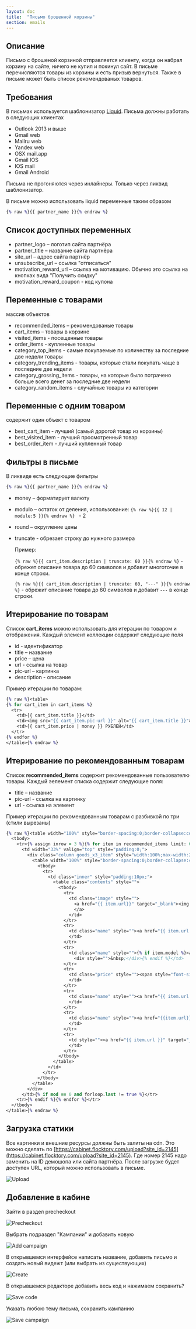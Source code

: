 ```yaml
---
layout: doc
title:  "Письмо брошенной корзины"
section: emails
---
```


## Описание
Письмo с брошеной корзиной отправляется клиенту, когда он набрал корзину на сайте, ничего не купил и покинул сайт. В письме перечисляются товары из корзины и есть призыв вернуться.
Также в письме может быть список рекомендованых товаров.

## Требования

В письмах используется шаблонизатор [Liquid](https://shopify.github.io/liquid/).
Письма должны работать в следующих клиентах

* Outlook 2013 и выше
* Gmail web
* Mailru web
* Yandex web
* OSX mail.app
* Gmail IOS
* IOS mail
* Gmail Android

Письма не прогоняются через инлайнеры. Только через ликвид шаблонизатор.

В письме можно использовать liquid переменные таким образом

```clojure
{% raw %}{{ partner_name }}{% endraw %}
```

## Список доступных переменных
* partner_logo – логотип сайта партнёра
* partner_title – название сайта партнёра
* site_url – адрес сайта партнёр
* unsubscribe_url – ссылка "отписаться"
* motivation_reward_url – ссылка на мотивацию. Обычно это ссылка на кнопках вида "Получить скидку"
* motivation_reward_coupon - код купона

## Переменные с товарами
массив объектов
* recommended_items – рекомендованые товары
* cart_items – товары в корзине
* visited_items - посещенные товары
* order_items - купленные товары
* category_top_items - самые покупаемые по количеству за последние две недели товары
* category_trending_items - товары, которые стали покупать чаще в последние две недели
* category_grossing_items - товары, на которые было потрачено больше всего денег за последние две недели
* category_random_items - случайные товары из категории

## Переменные с одним товаром
содержит один объект с товаром
* best_cart_item - лучший (самый дорогой товар из корзины)
* best_visited_item - лучший просмотренный товар
* best_order_item - лучший купленный товар



## Фильтры в письме
В ликвиде есть следующие фильтры
```clojure
{% raw %}{{ partner_name }}{% endraw %}
```


* money – форматирует валюту
* modulo – остаток от деления, использование: ```{% raw %}{{ 12 | module:5 }}{% endraw %} ``` - 2
* round – округление цены
* truncate - обрезает строку до нужного размера

    Пример:

    ```{% raw %}{{ cart_item.description | truncate: 60 }}{% endraw %}``` - обрежет описание товара до 60 символов и добавит многоточие в конце строки.

    ```{% raw %}{{ cart_item.description | truncate: 60, "---" }}{% endraw %}``` - обрежит описание товара до 60 символов и добавит `---` в конце строки.

## Итерирование по товарам
Список **cart_items** можно использовать для итерации по товаром и отображения.
Каждый элемент коллекции содержит следующие поля

* id - идентификатор
* title – название
* price – цена
* url - ссылка на товар
* pic-url – картинка
* description - описание

Пример итерации по товарам:

```clojure
{% raw %}<table>
{% for cart_item in cart_items %}
  <tr>
    <td>{{ cart_item.title }}</td>
    <td><img src="{{ cart_item.pic-url }}" alt="{{ cart_item.title }}"></img></td>
    <td>{{ cart_item.price | money }} РУБЛЕЙ</td>
  </tr>
{% endfor %}
</table>{% endraw %}
```

## Итерирование по рекомендованным товарам
Список **recommended_items** содержит рекомендованные пользователю товары.
Каждый эелемент списка содержит следующие поля:

* title – название
* pic-url - ссылка на картинку
* url - ссылка на элемент

Пример итерации по рекомендованным товарам с разбивкой по три (стили вырезаны)

```clojure
{% raw %}<table width="100%" style="border-spacing:0;border-collapse:collapse;font-family:Arial,'Helvetica Neue',Helvetica,sans-serif;color:#333333;">
  <tbody>
    <tr>{% assign inrow = 3 %}{% for item in recommended_items limit: 6 %}{% assign mod = forloop.index | modulo: inrow %}
      <td width="33%" valign="top" style="padding:0;">
        <div class="column goods_x3_item" style="width:100%;max-width:200px;display:inline-block;vertical-align:top;">
          <table width="100%" style="border-spacing:0;border-collapse:collapse;font-family:Arial,'Helvetica Neue',Helvetica,sans-serif;color:#333333;">
            <tbody>
              <tr>
                <td class="inner" style="padding:10px;">
                  <table class="contents" style="">
                    <tbody>
                      <tr>
                        <td class="image" style="">
                          <a href="{{ item.url}}" target="_blank"><img src="{{ item['pic-url'] }}?&scale=both" class="img" width="170" height="170" border="0" alt="" style="">
                          </a>
                        </td>
                      </tr>
                      <tr>
                        <td class="name" style=""><a href="{{ item.url }}" target="_blank" class="link" style=""><span style="font-size: 12px;">{{ item.other-data.TypePrefix}}</span></a>
                        </td>
                      </tr>
                      <tr>
                        <td class="name" style="">{% if item.model %}<a href="{{ item.url }}" target="_blank" class="link" style=""><span style=""><b>Метро</b> {{ item.model }}</span></a>{% else %}
                          <div style="">&nbsp;</div>{% endif %}</td>
                      </tr>
                      <tr>
                        <td class="price" style=""><span style="font-size: 12px"><b>Цена: {{item.price | round | money}} руб.</b></span>
                        </td>
                      </tr>
                      <tr>
                        <td class="name" style=""><a href="{{ item.url }}" target="_blank" class="link" style=""><span style=""><b>Этаж:</b> {{ item.other-data.floor }} / {{ item.other-data.floors }}</span></a>
                        </td>
                      </tr>
                      <tr>
                        <td class="name" style=""><a href="{{item.url}}" target="_blank" class="link" style=""><span style=""><b>Общая площадь:</b> {{ item.other-data.squareFull}}</span></a>
                        </td>
                      </tr>
                      <tr>
                        <td style=""><a href="{{ item.url }}" target="_blank" style="">ПОСМОТРЕТЬ</a>
                        </td>
                      </tr>
                    </tbody>
                  </table>
                </td>
              </tr>
            </tbody>
          </table>
        </div>
      </td>{% if mod == 0 and forloop.last != true %}</tr>
    <tr>{% endif %}{% endfor %}</tr>
  </tbody>
</table>{% endraw %}
```



## Загрузка статики
Все картинки и внешние ресурсы должны быть залиты на cdn.
Это можно сделать по [https://cabinet.flocktory.com/upload?site_id=2145](https://cabinet.flocktory.com/upload?site_id=2145). Где номер 2145 надо заменить на ID демошопа или сайта партнёра.
После загрузке будет доступен URL, который можно использовать в письме.

![Upload](https://assets.flocktory.com/uploads/clients/1791/fea56eea-6851-47a7-aa96-e666bb712ea6_EA320104C3A3B5BC769272B6D2CE4511.png)

## Добавление в кабине

Зайти в раздел precheckout

![Precheckout](https://assets.flocktory.com/uploads/clients/1791/beb54f28-3162-4229-8ff6-0c7e19038bbc_7BC69BFA0D6CD929DCC5F531C9472AD1.png)

Выбрать подраздел "Кампании" и добавить новую

![Add campaign](https://assets.flocktory.com/uploads/clients/1791/86c9cd44-be44-40b8-8f2b-eabdebd66c87_B5B73049B774D753A60096113C2B3712.png)

В открывшемся интерфейсе написать название, добавить письмо и создать новый видежт (или выбрать из существующих)

![Create](https://assets.flocktory.com/uploads/clients/1791/e185e544-81c3-4b50-a9c0-d47fa0d5ccd7_850EF3060D0FBCDE19DE07C7A5C4DDD8.png)

В открывшемся редакторе добавить весь код и нажимаем сохранить?

![Save code](https://assets.flocktory.com/uploads/clients/1791/155d36c2-d0d4-44b9-8ea5-f55438e97bd3_1496E22C3C657453D86BB85127C3ED9D.png)

Указать любою тему письма, сохранить кампанию

![Save campaign](https://assets.flocktory.com/uploads/clients/1791/e3993fe3-d383-4561-9cd7-639824d54ddf_F9A4D1E21F24985EC31070AEA6FC2863.png)
